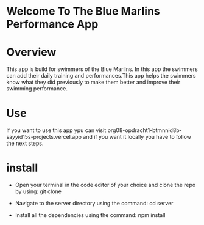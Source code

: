 # Welcome To The Blue Marlins Performance App

# Overview
This app is build for swimmers of the Blue Marlins. In this app the swimmers can add their daily training and performances.This app helps the swimmers know what they did previously to make them better and improve their swimming performance.

# Use
If you want to use this app ypu can visit prg08-opdracht1-btmnnid8b-sayyid15s-projects.vercel.app and if you want it locally you have to follow the next steps.

# install
- Open your terminal in the code editor of your choice and clone the repo by using:
  git clone

- Navigate to the server directory using the command:
cd server

- Install all the dependencies using the command:
npm install
